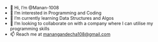- 👋 Hi, I’m @Manan-1008
- 👀 I’m interested in Programming and Coding
- 🌱 I’m currently learning Data Structures and Algos
- 💞️ I’m looking to collaborate on with a company where I can utilise my programming skills
- 📫 Reach me at manangandecha108@gmail.com

<!---
Manan-1008/Manan-1008 is a ✨ special ✨ repository because its `README.md` (this file) appears on your GitHub profile.
You can click the Preview link to take a look at your changes.
--->
